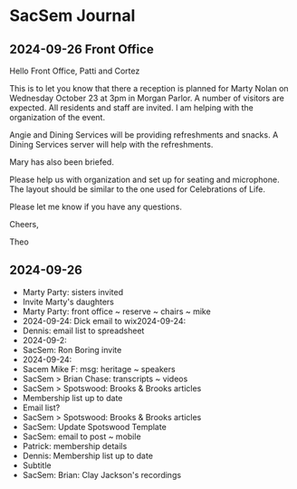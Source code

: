 # SacSem Journal

## 2024-09-26 Front Office

Hello Front Office, Patti and Cortez

This is to let you know that there a reception is planned for Marty Nolan on Wednesday October 23 at 3pm in Morgan Parlor. A number of visitors are expected. All residents and staff are invited. I am helping with the organization of the event.

Angie and Dining Services will be providing refreshments and snacks. A Dining Services server will help with the refreshments.

Mary has also been briefed.

Please help us with organization and set up for seating and microphone. The layout should be similar to the one used for Celebrations of Life.

Please let me know if you have any questions.

Cheers,

Theo



## 2024-09-26

* Marty Party: sisters invited
* Invite Marty's daughters
* Marty Party: front office ~ reserve ~ chairs ~ mike
* 2024-09-24: Dick email to wix2024-09-24:
* Dennis: email list to spreadsheet
* 2024-09-2:
* SacSem: Ron Boring invite
* 2024-09-24:
* Sacem Mike F: msg: heritage ~ speakers
* SacSem > Brian Chase: transcripts ~ videos
* SacSem > Spotswood: Brooks & Brooks articles
* Membership list up to date
* Email list?
* SacSem &gt; Spotswood: Brooks &amp; Brooks articles
* SacSem: Update Spotswood Template
* SacSem: email to post ~ mobile
* Patrick: membership details
* Dennis: Membership list up to date
* Subtitle
* SacSem: Brian: Clay Jackson's recordings